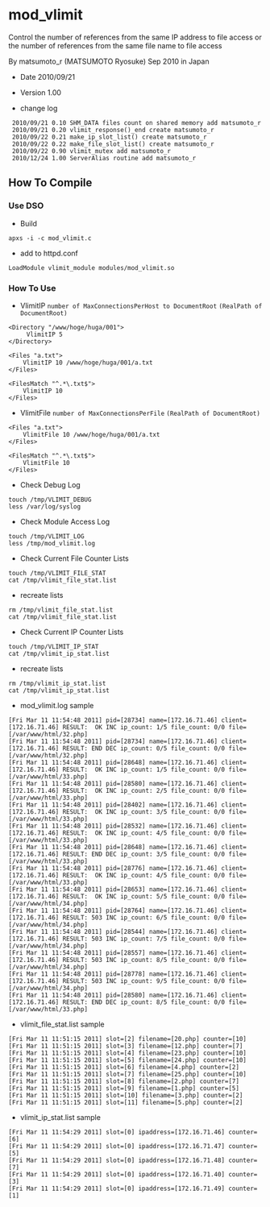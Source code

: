 # mod_vlimit 
Control the number of references from the same IP address to file access or the number of references from the same file name to file access

By matsumoto_r (MATSUMOTO Ryosuke) Sep 2010 in Japan

- Date     2010/09/21
- Version  1.00

- change log
```
 2010/09/21 0.10 SHM_DATA files count on shared memory add matsumoto_r
 2010/09/21 0.20 vlimit_response()_end create matsumoto_r
 2010/09/22 0.21 make_ip_slot_list() create matsumoto_r
 2010/09/22 0.22 make_file_slot_list() create matsumoto_r
 2010/09/22 0.90 vlimit_mutex add matsumoto_r
 2010/12/24 1.00 ServerAlias routine add matsumoto_r
```
## How To Compile
### Use DSO
- Build
```
apxs -i -c mod_vlimit.c
```

- add to  httpd.conf
```
LoadModule vlimit_module modules/mod_vlimit.so
```

### How To Use
* VlimitIP `number of MaxConnectionsPerHost to DocumentRoot` `(RealPath of DocumentRoot)`

```
<Directory "/www/hoge/huga/001">
     VlimitIP 5
</Directory>

<Files "a.txt">
    VlimitIP 10 /www/hoge/huga/001/a.txt
</Files>

<FilesMatch "^.*\.txt$">
    VlimitIP 10
</Files>
```

- VlimitFile `number of MaxConnectionsPerFile` `(RealPath of DocumentRoot)`

```
<Files "a.txt">
    VlimitFile 10 /www/hoge/huga/001/a.txt
</Files>

<FilesMatch "^.*\.txt$">
    VlimitFile 10
</Files>
```

- Check Debug Log

```
touch /tmp/VLIMIT_DEBUG
less /var/log/syslog
```

- Check Module Access Log

```
touch /tmp/VLIMIT_LOG
less /tmp/mod_vlimit.log
```

- Check Current File Counter Lists

```
touch /tmp/VLIMIT_FILE_STAT
cat /tmp/vlimit_file_stat.list
```
     
- recreate lists

```
rm /tmp/vlimit_file_stat.list  
cat /tmp/vlimit_file_stat.list
```

- Check Current IP Counter Lists

```
touch /tmp/VLIMIT_IP_STAT
cat /tmp/vlimit_ip_stat.list
```
     
- recreate lists

```
rm /tmp/vlimit_ip_stat.list  
cat /tmp/vlimit_ip_stat.list
```

- mod_vlimit.log sample

```
[Fri Mar 11 11:54:48 2011] pid=[28734] name=[172.16.71.46] client=[172.16.71.46] RESULT:  OK INC ip_count: 1/5 file_count: 0/0 file=[/var/www/html/32.php]
[Fri Mar 11 11:54:48 2011] pid=[28734] name=[172.16.71.46] client=[172.16.71.46] RESULT: END DEC ip_count: 0/5 file_count: 0/0 file=[/var/www/html/32.php]
[Fri Mar 11 11:54:48 2011] pid=[28648] name=[172.16.71.46] client=[172.16.71.46] RESULT:  OK INC ip_count: 1/5 file_count: 0/0 file=[/var/www/html/33.php]
[Fri Mar 11 11:54:48 2011] pid=[28580] name=[172.16.71.46] client=[172.16.71.46] RESULT:  OK INC ip_count: 2/5 file_count: 0/0 file=[/var/www/html/33.php]
[Fri Mar 11 11:54:48 2011] pid=[28402] name=[172.16.71.46] client=[172.16.71.46] RESULT:  OK INC ip_count: 3/5 file_count: 0/0 file=[/var/www/html/33.php]
[Fri Mar 11 11:54:48 2011] pid=[28532] name=[172.16.71.46] client=[172.16.71.46] RESULT:  OK INC ip_count: 4/5 file_count: 0/0 file=[/var/www/html/33.php]
[Fri Mar 11 11:54:48 2011] pid=[28648] name=[172.16.71.46] client=[172.16.71.46] RESULT: END DEC ip_count: 3/5 file_count: 0/0 file=[/var/www/html/33.php]
[Fri Mar 11 11:54:48 2011] pid=[28776] name=[172.16.71.46] client=[172.16.71.46] RESULT:  OK INC ip_count: 4/5 file_count: 0/0 file=[/var/www/html/33.php]
[Fri Mar 11 11:54:48 2011] pid=[28653] name=[172.16.71.46] client=[172.16.71.46] RESULT:  OK INC ip_count: 5/5 file_count: 0/0 file=[/var/www/html/34.php]
[Fri Mar 11 11:54:48 2011] pid=[28764] name=[172.16.71.46] client=[172.16.71.46] RESULT: 503 INC ip_count: 6/5 file_count: 0/0 file=[/var/www/html/34.php]
[Fri Mar 11 11:54:48 2011] pid=[28544] name=[172.16.71.46] client=[172.16.71.46] RESULT: 503 INC ip_count: 7/5 file_count: 0/0 file=[/var/www/html/34.php]
[Fri Mar 11 11:54:48 2011] pid=[28557] name=[172.16.71.46] client=[172.16.71.46] RESULT: 503 INC ip_count: 8/5 file_count: 0/0 file=[/var/www/html/34.php]
[Fri Mar 11 11:54:48 2011] pid=[28778] name=[172.16.71.46] client=[172.16.71.46] RESULT: 503 INC ip_count: 9/5 file_count: 0/0 file=[/var/www/html/34.php]
[Fri Mar 11 11:54:48 2011] pid=[28580] name=[172.16.71.46] client=[172.16.71.46] RESULT: END DEC ip_count: 8/5 file_count: 0/0 file=[/var/www/html/33.php]
```

- vlimit_file_stat.list sample

```
[Fri Mar 11 11:51:15 2011] slot=[2] filename=[20.php] counter=[10]
[Fri Mar 11 11:51:15 2011] slot=[3] filename=[12.php] counter=[7]
[Fri Mar 11 11:51:15 2011] slot=[4] filename=[23.php] counter=[10]
[Fri Mar 11 11:51:15 2011] slot=[5] filename=[24.php] counter=[10]
[Fri Mar 11 11:51:15 2011] slot=[6] filename=[4.php] counter=[2]
[Fri Mar 11 11:51:15 2011] slot=[7] filename=[25.php] counter=[10]
[Fri Mar 11 11:51:15 2011] slot=[8] filename=[2.php] counter=[7]
[Fri Mar 11 11:51:15 2011] slot=[9] filename=[1.php] counter=[5]
[Fri Mar 11 11:51:15 2011] slot=[10] filename=[3.php] counter=[2]
[Fri Mar 11 11:51:15 2011] slot=[11] filename=[5.php] counter=[2]
```

- vlimit_ip_stat.list sample

```
[Fri Mar 11 11:54:29 2011] slot=[0] ipaddress=[172.16.71.46] counter=[6]
[Fri Mar 11 11:54:29 2011] slot=[0] ipaddress=[172.16.71.47] counter=[5]
[Fri Mar 11 11:54:29 2011] slot=[0] ipaddress=[172.16.71.48] counter=[7]
[Fri Mar 11 11:54:29 2011] slot=[0] ipaddress=[172.16.71.40] counter=[3]
[Fri Mar 11 11:54:29 2011] slot=[0] ipaddress=[172.16.71.49] counter=[1]
```
